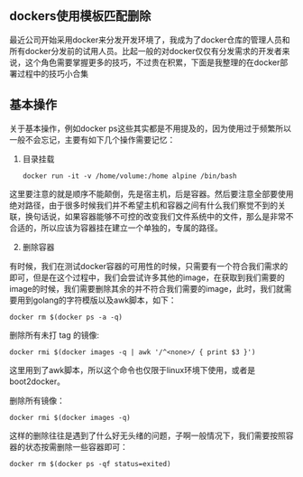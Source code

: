 ## dockers使用模板匹配删除

最近公司开始采用docker来分发开发环境了，我成为了docker仓库的管理人员和所有docker分发前的试用人员。比起一般的对docker仅仅有分发需求的开发者来说，这个角色需要掌握更多的技巧，不过贵在积累，下面是我整理的在docker部署过程中的技巧小合集



## 基本操作

关于基本操作，例如docker ps这些其实都是不用提及的，因为使用过于频繁所以一般不会忘记，主要有如下几个操作需要记忆：

1. 目录挂载

   ```shell
   docker run -it -v /home/volume:/home alpine /bin/bash
   ```

这里要注意的就是顺序不能颠倒，先是宿主机，后是容器。然后要注意全部要使用绝对路径，由于很多时候我们并不希望主机和容器之间有什么我们察觉不到的关联，换句话说，如果容器能够不可控的改变我们文件系统中的文件，那么是非常不合适的，所以应该为容器挂在建立一个单独的，专属的路径。

2. 删除容器

有时候，我们在测试docker容器的可用性的时候，只需要有一个符合我们需求的即可，但是在这个过程中，我们会尝试许多其他的image，在获取到我们需要的image的时候，我们需要删除其余的并不符合我们需要的image，此时，我们就需要用到golang的字符模版以及awk脚本，如下：
```shell
docker rm $(docker ps -a -q)
```

删除所有未打 tag 的镜像:

```shell
docker rmi $(docker images -q | awk '/^<none>/ { print $3 }')
```
这里用到了awk脚本，所以这个命令也仅限于linux环境下使用，或者是boot2docker。

删除所有镜像：

```shell
docker rmi $(docker images -q)
```

这样的删除往往是遇到了什么好无头绪的问题，子啊一般情况下，我们需要按照容器的状态按需删除一些容器即可：

```shell
docker rm $(docker ps -qf status=exited)
```